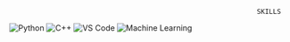                                                                   SKILLS 
![Python](https://img.shields.io/badge/Python-3776AB?style=for-the-badge&logo=python&logoColor=white)
![C++](https://img.shields.io/badge/C++-00599C?style=for-the-badge&logo=c%2B%2B&logoColor)
![VS Code](https://img.shields.io/badge/VSCode-007ACC?style=for-the-badge&logo=visual-studio)
![Machine Learning](https://img.shields.io/badge/Machine%20Learning-FF6F00?style=for-the-badge&logo=google&logoColor=white)

